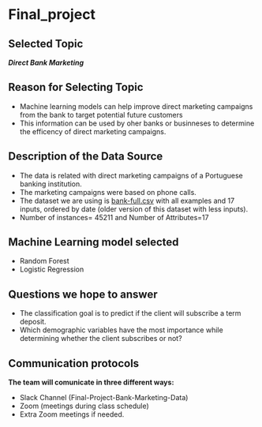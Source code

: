 # Final_project


## Selected Topic

***Direct Bank Marketing***

## Reason for Selecting Topic

* Machine learning models can help improve direct marketing campaigns from the bank to target potential future customers
* This information can be used by oher banks or businneses to determine the efficency of direct marketing campaigns.

## Description of the Data Source

* The data is related with direct marketing campaigns of a Portuguese banking institution. 
* The marketing campaigns were based on phone calls. 
* The dataset we are using is [bank-full.csv](/bank-full.csv) with all examples and 17 inputs, ordered by date (older version of this dataset with less inputs).
* Number of instances= 45211 and Number of Attributes=17

## Machine Learning model selected

* Random Forest
* Logistic Regression



## Questions we hope to answer
* The classification goal is to predict if the client will subscribe a term deposit.
* Which demographic variables have the most importance while determining whether the client subscribes or not?

## Communication protocols 

**The team will comunicate in three different ways:**

* Slack Channel (Final-Project-Bank-Marketing-Data)
* Zoom (meetings during class schedule)
* Extra Zoom meetings if needed.


